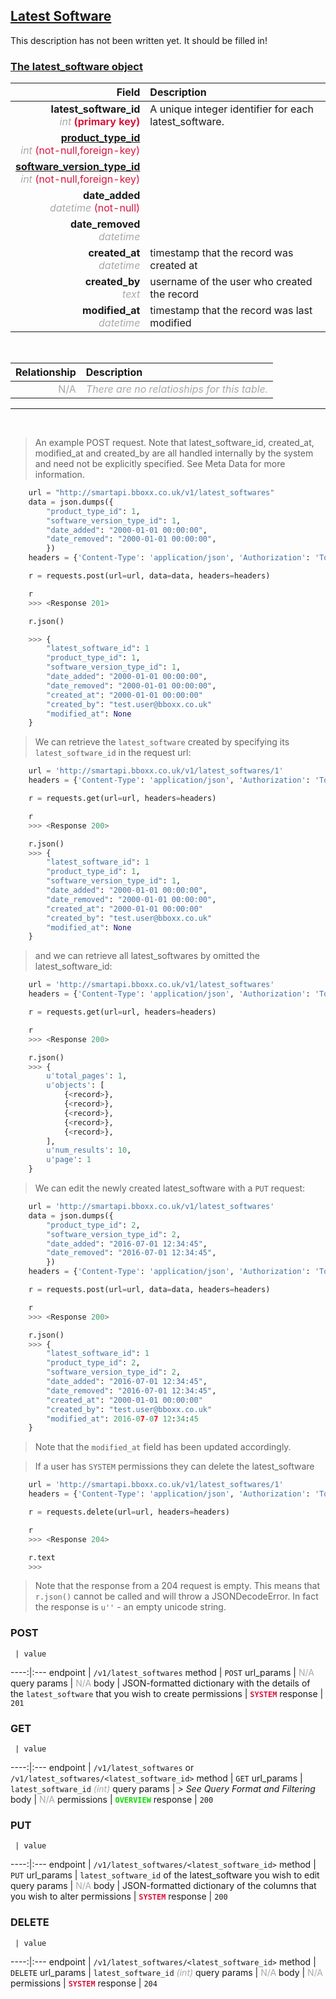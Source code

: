 ## <u>Latest Software</u>
This description has not been written yet. It should be filled in!


### <u>The latest_software object</u>

Field | Description
------:|:------------
__latest_software_id__ <br><font color="DarkGray">_int_</font> <font color="Crimson">__(primary key)__</font> | A unique integer identifier for each latest_software.
__<a href="/#product_type">product_type_id</a>__ <br><font color="DarkGray">_int_</font> <font color="Crimson">(not-null,foreign-key)</font> | 
__<a href="/#software_version_type">software_version_type_id</a>__ <br><font color="DarkGray">_int_</font> <font color="Crimson">(not-null,foreign-key)</font> | 
__date_added__ <br><font color="DarkGray">_datetime_</font> <font color="Crimson">(not-null)</font> | 
__date_removed__ <br><font color="DarkGray">_datetime_</font> <font color="Crimson"></font> | 
__created_at__  <br><font color="DarkGray">_datetime_</font> | timestamp that the record was created at
__created_by__  <br><font color="DarkGray">_text_</font>| username of the user who created the record
__modified_at__ <br><font color="DarkGray">_datetime_</font>| timestamp that the record was last modified


<br>

Relationship | Description
-------------:|:------------
<font color="DarkGray">N/A</font> | <font color="DarkGray">_There are no relatioships for this table._</font>

<hr>
<br>

> An example POST request. Note that latest_software_id, created_at, modified_at and created_by are all handled internally by the system and need not be explicitly specified. See Meta Data for more information.

```python
    url = "http://smartapi.bboxx.co.uk/v1/latest_softwares"
    data = json.dumps({
		"product_type_id": 1,
		"software_version_type_id": 1,
		"date_added": "2000-01-01 00:00:00",
		"date_removed": "2000-01-01 00:00:00",
		})
    headers = {'Content-Type': 'application/json', 'Authorization': 'Token token=' + <valid_token>}

    r = requests.post(url=url, data=data, headers=headers)

    r
    >>> <Response 201>

    r.json()

    >>> {
		"latest_software_id": 1
		"product_type_id": 1,
		"software_version_type_id": 1,
		"date_added": "2000-01-01 00:00:00",
		"date_removed": "2000-01-01 00:00:00",
		"created_at": "2000-01-01 00:00:00"
		"created_by": "test.user@bboxx.co.uk"
		"modified_at": None
	}
```

> We can retrieve the `latest_software` created by specifying its `latest_software_id` in the request url:

```python
    url = 'http://smartapi.bboxx.co.uk/v1/latest_softwares/1'
    headers = {'Content-Type': 'application/json', 'Authorization': 'Token token=' + <valid_token>}

    r = requests.get(url=url, headers=headers)

    r
    >>> <Response 200>

    r.json()
    >>> {
		"latest_software_id": 1
		"product_type_id": 1,
		"software_version_type_id": 1,
		"date_added": "2000-01-01 00:00:00",
		"date_removed": "2000-01-01 00:00:00",
		"created_at": "2000-01-01 00:00:00"
		"created_by": "test.user@bboxx.co.uk"
		"modified_at": None
	}
```

> and we can retrieve all latest_softwares by omitted the latest_software_id:

```python
    url = 'http://smartapi.bboxx.co.uk/v1/latest_softwares'
    headers = {'Content-Type': 'application/json', 'Authorization': 'Token token=' + <valid_token>}

    r = requests.get(url=url, headers=headers)

    r
    >>> <Response 200>

    r.json()
    >>> {
        u'total_pages': 1,
        u'objects': [
            {<record>},
            {<record>},
            {<record>},
            {<record>},
            {<record>},
        ],
        u'num_results': 10,
        u'page': 1
    }
```

> We can edit the newly created latest_software with a `PUT` request:

```python
    url = 'http://smartapi.bboxx.co.uk/v1/latest_softwares'
    data = json.dumps({
		"product_type_id": 2,
		"software_version_type_id": 2,
		"date_added": "2016-07-01 12:34:45",
		"date_removed": "2016-07-01 12:34:45",
		})
    headers = {'Content-Type': 'application/json', 'Authorization': 'Token token=' + <valid_token>}

    r = requests.post(url=url, data=data, headers=headers)

    r
    >>> <Response 200>

    r.json()
    >>> {
		"latest_software_id": 1
		"product_type_id": 2,
		"software_version_type_id": 2,
		"date_added": "2016-07-01 12:34:45",
		"date_removed": "2016-07-01 12:34:45",
		"created_at": "2000-01-01 00:00:00"
		"created_by": "test.user@bboxx.co.uk"
		"modified_at": 2016-07-07 12:34:45
	}
```
> Note that the `modified_at` field has been updated accordingly.

> If a user has `SYSTEM` permissions they can delete the latest_software

```python
    url = 'http://smartapi.bboxx.co.uk/v1/latest_softwares/1'
    headers = {'Content-Type': 'application/json', 'Authorization': 'Token token=' + <valid_token>}

    r = requests.delete(url=url, headers=headers)

    r
    >>> <Response 204>

    r.text
    >>>
```
> Note that the response from a 204 request is empty. This means that `r.json()` cannot be called and will throw a JSONDecodeError. In fact the response is `u''` - an empty unicode string.


### POST
     | value
 ----:|:---
endpoint | `/v1/latest_softwares`
method | `POST`
url_params | <font color="DarkGray">N/A</font>
query params | <font color="DarkGray">N/A</font>
body | JSON-formatted dictionary with the details of the `latest_software` that you wish to create
permissions | <font color="Crimson">__`SYSTEM`__</font>
response | `201`

### GET
     | value
 ----:|:---
endpoint | `/v1/latest_softwares` or `/v1/latest_softwares/<latest_software_id>`
method | `GET`
url_params | `latest_software_id` <font color="DarkGray">_(int)_</font>
query params | *> See Query Format and Filtering*
body | <font color="DarkGray">N/A</font>
permissions | <font color="Jade">__`OVERVIEW`__</font>
response | `200`

### PUT
     | value
 ----:|:---
endpoint | `/v1/latest_softwares/<latest_software_id>`
method | `PUT`
url_params | `latest_software_id` of the latest_software you wish to edit
query params | <font color="DarkGray">N/A</font>
body | JSON-formatted dictionary of the columns that you wish to alter
permissions | <font color="Crimson">__`SYSTEM`__</font>
response | `200`

### DELETE
     | value
 ----:|:---
endpoint | `/v1/latest_softwares/<latest_software_id>`
method | `DELETE`
url_params | `latest_software_id` <font color="DarkGray">_(int)_</font>
query params | <font color="DarkGray">N/A</font>
body | <font color="DarkGray">N/A</font>
permissions | <font color="Crimson">__`SYSTEM`__</font>
response | `204`
    